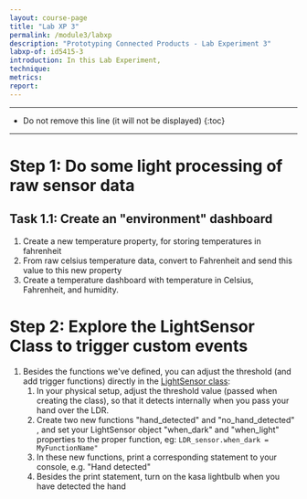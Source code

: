 ```yaml
---
layout: course-page
title: "Lab XP 3"
permalink: /module3/labxp
description: "Prototyping Connected Products - Lab Experiment 3"
labxp-of: id5415-3
introduction: In this Lab Experiment,
technique:
metrics:
report:
---
```



---

* Do not remove this line (it will not be displayed)
{:toc}

---







# Step 1: Do some light processing of raw sensor data

## Task 1.1: Create an "environment" dashboard

1. Create a new temperature property, for storing temperatures in fahrenheit 
2. From raw celsius temperature data, convert to Fahrenheit and send this value to this new property
3. Create a temperature dashboard with temperature in Celsius, Fahrenheit, and humidity. 

# Step 2:  Explore the LightSensor Class to trigger custom events

1. Besides the functions we've defined, you can adjust the threshold (and add trigger functions) directly in the [LightSensor  class](https://gpiozero.readthedocs.io/en/stable/api_input.html#lightsensor-ldr):
   1. In your physical setup, adjust the threshold value (passed when creating the class), so that it detects internally when you pass your hand over the LDR. 
   2. Create two new functions "hand_detected" and "no_hand_detected" , and set your LightSensor object "when_dark" and "when_light" properties to the proper function, eg: `LDR_sensor.when_dark = MyFunctionName" `
   3. In these new functions, print a corresponding statement to your console, e.g. "Hand detected" 
   4. Besides the print statement,   turn on the kasa lightbulb when you have detected the hand 



